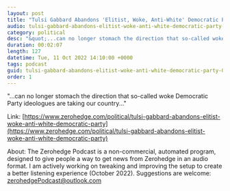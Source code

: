 ```yaml
---
layout: post
title: "Tulsi Gabbard Abandons 'Elitist, Woke, Anti-White' Democratic Party"
audio: tulsi-gabbard-abandons-elitist-woke-anti-white-democratic-party-0
category: political
desc: "&quot;...can no longer stomach the direction that so-called woke Democratic Party ideologues are taking our country...&quot;"
duration: 00:02:07
length: 127
datetime: Tue, 11 Oct 2022 14:10:00 +0000
tags: podcast
guid: tulsi-gabbard-abandons-elitist-woke-anti-white-democratic-party-0
order: 1
---
```

&quot;...can no longer stomach the direction that so-called woke Democratic Party ideologues are taking our country...&quot;

Link: [https://www.zerohedge.com/political/tulsi-gabbard-abandons-elitist-woke-anti-white-democratic-party](https://www.zerohedge.com/political/tulsi-gabbard-abandons-elitist-woke-anti-white-democratic-party)

About: The Zerohedge Podcast is a non-commercial, automated program, designed to give people a way to get news from Zerohedge in an audio format.  I am actively working on tweaking and improving the setup to create a better listening experience (October 2022).  Suggestions are welcome: [zerohedgePodcast@outlook.com](mailto:zerohedgePodcast@outlook.com)